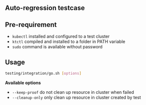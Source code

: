 Auto-regression testcase
---

## Pre-requirement

- `kubectl` installed and configured to a test cluster
- `ktctl` compiled and installed to a folder in PATH variable
- `sudo` command is available without password

## Usage

```bash
testing/integration/go.sh [options]
```

**Available options**

- `--keep-proof` do not clean up resource in cluster when failed
- `--cleanup-only` only clean up resource in cluster created by test

